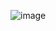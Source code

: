 ![image](https://github.com/spartaCoding-2-4/ch2.SoonYong/assets/47583083/71645f78-0712-401f-8a43-e19795f5cf40)
